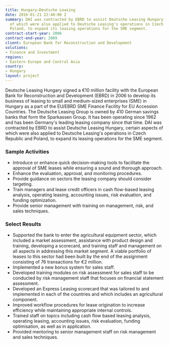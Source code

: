 ```yaml
---
title: Hungary—Deutsche Leasing
date: 2016-01-21 22:40:00 Z
summary: DAI was contracted by EBRD to assist Deutsche Leasing Hungary, certain aspects
  of which were also applied to Deutsche Leasing's operations in Czech Republic and
  Poland, to expand its leasing operations for the SME segment.
contract-start-year: 2006
contract-end-year: 2009
client: European Bank for Reconstruction and Development
solutions:
- Finance and Investment
regions:
- Eastern Europe and Central Asia
country:
- Hungary
layout: project
---
```


Deutsche Leasing Hungary signed a €10 million facility with the European Bank for Reconstruction and Development (EBRD) in 2006 to develop its business of leasing to small and medium-sized enterprises (SME) in Hungary as a part of the EU/EBRD SME Finance Facility for EU Accession Countries. The Deutsche Leasing Group is owned by 410 German savings banks that form the Sparkassen Group. It has been operating since 1962 and has been Germany's leading leasing company since that time. DAI was contracted by EBRD to assist Deutsche Leasing Hungary, certain aspects of which were also applied to Deutsche Leasing's operations in Czech Republic and Poland, to expand its leasing operations for the SME segment.

### Sample Activities

* Introduce or enhance quick decision-making tools to facilitate the approval of SME leases while ensuring a sound and thorough approach.
* Enhance the evaluation, approval, and monitoring procedures.
* Provide guidance on sectors the leasing company should consider targeting.
* Train managers and lease credit officers in cash flow-based leasing analysis, operating leasing, accounting issues, risk evaluation, and funding optimization.
* Provide senior management with training on management, risk, and sales techniques.

### Select Results

* Supported the bank to enter the agricultural equipment sector, which included a market assessment, assistance with product design and training, developing a scorecard, and training staff and management on all aspects in addressing this market segment. A viable portfolio of leases to this sector had been built by the end of the assignment consisting of 76 transactions for €2 million.
* Implemented a new bonus system for sales staff.
* Developed training modules on risk assessment for sales staff to be conducted by risk management staff that focuses on financial statement assessment.
* Developed an Express Leasing scorecard that was tailored to and implemented in each of the countries and which includes an agricultural component.
* Improved workflow procedures for lease origination to increase efficiency while maintaining appropriate internal controls.
* Trained staff on topics including cash flow based leasing analysis, operating leasing, accounting issues, risk evaluation, funding optimisation, as well as in application.
* Provided mentoring to senior management staff on risk management and sales techniques.
